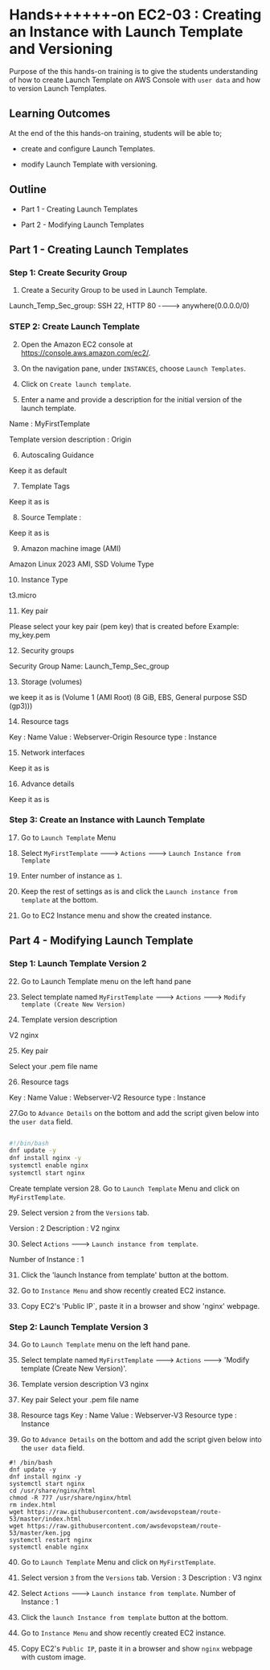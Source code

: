 # Hands++++++-on EC2-03 : Creating an Instance with Launch Template and Versioning

Purpose of the this hands-on training is to give the students understanding of how to create Launch Template on AWS Console with `user data` and how to version Launch Templates.

## Learning Outcomes

At the end of the this hands-on training, students will be able to;

- create and configure Launch Templates.

- modify Launch Template with versioning.

## Outline

- Part 1 - Creating Launch Templates

- Part 2 - Modifying Launch Templates

## Part 1 - Creating Launch Templates

### Step 1: Create Security Group

1. Create a Security Group to be used in Launch Template.

Launch_Temp_Sec_group: SSH 22, HTTP 80 ----> anywhere(0.0.0.0/0)

### STEP 2: Create Launch Template

2. Open the Amazon EC2 console at https://console.aws.amazon.com/ec2/.

3. On the navigation pane, under `INSTANCES`, choose `Launch Templates`.

4. Click on `Create launch template`.

5. Enter a name and provide a description for the initial version of the launch template.


Name                         : MyFirstTemplate

Template version description : Origin

6. Autoscaling Guidance

Keep it as default

7. Template Tags

Keep it as is

8. Source Template :


Keep it as is


9. Amazon machine image (AMI)


Amazon Linux 2023 AMI, SSD Volume Type

10. Instance Type


t3.micro


11. Key pair


Please select your key pair (pem key) that is created before
Example: my_key.pem


12. Security groups


Security Group Name: Launch_Temp_Sec_group


13. Storage (volumes)


we keep it as is  (Volume 1 (AMI Root) (8 GiB, EBS, General purpose SSD (gp3)))


14. Resource tags


Key             : Name
Value           : Webserver-Origin
Resource type   : Instance


15. Network interfaces


Keep it as is


16. Advance details


Keep it as is


### Step 3: Create an Instance with Launch Template

17. Go to `Launch Template` Menu

18. Select `MyFirstTemplate` ---> `Actions` ---> `Launch Instance from Template`

19. Enter number of instance as `1`.

20. Keep the rest of settings as is and click the `Launch instance from template` at the bottom.

21. Go to EC2 Instance menu and show the created instance.

## Part 4 - Modifying Launch Template

### Step 1: Launch Template Version 2

22. Go to Launch Template menu on the left hand pane

23. Select template named `MyFirstTemplate` ---> `Actions` ---> `Modify template (Create New Version)`

24. Template version description


V2 nginx


25. Key pair


Select your .pem file name


26. Resource tags


Key             : Name
Value           : Webserver-V2
Resource type   : Instance

27.Go to `Advance Details` on the bottom and add the script given below into the `user data` field.

```bash

#!/bin/bash
dnf update -y
dnf install nginx -y
systemctl enable nginx
systemctl start nginx
```

Create template version
28. Go to `Launch Template` Menu and click on `MyFirstTemplate`.

29. Select version `2` from the `Versions` tab.

Version         : 2
Description     : V2 nginx

30. Select `Actions` ---> `Launch instance from template`.

Number of Instance : 1

31. Click the 'launch Instance from template' button at the bottom.

32. Go to `Instance Menu` and show recently created EC2 instance.

33. Copy EC2's 'Public IP`, paste it in a browser and show 'nginx' webpage.

### Step 2: Launch Template Version 3

34. Go to `Launch Template` menu on the left hand pane.

35. Select template named `MyFirstTemplate` ---> `Actions` ---> 'Modify template (Create New Version)'.

36.  Template version description
V3 nginx

37. Key pair
Select your .pem file name

38. Resource tags
Key             : Name
Value           : Webserver-V3
Resource type   : Instance
39. Go to `Advance Details` on the bottom and add the script given below into the `user data` field.
```
#! /bin/bash
dnf update -y
dnf install nginx -y
systemctl start nginx
cd /usr/share/nginx/html
chmod -R 777 /usr/share/nginx/html
rm index.html
wget https://raw.githubusercontent.com/awsdevopsteam/route-53/master/index.html
wget https://raw.githubusercontent.com/awsdevopsteam/route-53/master/ken.jpg
systemctl restart nginx
systemctl enable nginx
```

40. Go to `Launch Template` Menu and click on `MyFirstTemplate`.

41. Select version `3` from the `Versions` tab.
Version         : 3
Description     : V3 nginx

42. Select `Actions` ---> `Launch instance from template`.
Number of Instance : 1

43. Click the `launch Instance from template` button at the bottom.

44. Go to `Instance Menu` and show recently created EC2 instance.

45. Copy EC2's `Public IP`, paste it in a browser and show `nginx` webpage with custom image.
